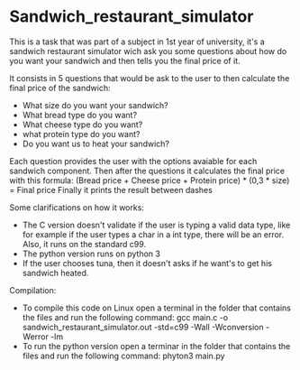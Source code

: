 # Sandwich_restaurant_simulator
This is a task that was part of a subject in 1st year of university, it's a sandwich restaurant simulator wich ask you some questions about how do you want your sandwich and then tells you the final price of it.

It consists in 5 questions that would be ask to the user to then calculate the final price of the sandwich:
- What size do you want your sandwich?
- What bread type do you want?
- What cheese type do you want?
- what protein type do you want?
- Do you want us to heat your sandwich?

Each question provides the user with the options avaiable for each sandwich component.
Then after the questions it calculates the final price with this formula: (Bread price + Cheese price + Protein price) * (0,3 * size) = Final price
Finally it prints the result between dashes

Some clarifications on how it works:
- The C version doesn't validate if the user is typing a valid data type, like for example if the user types a char in a int type, there will be an error. Also, it runs on the standard c99.
- The python version runs on python 3
- If the user chooses tuna, then it doesn't asks if he want's to get his sandwich heated.

Compilation:
- To compile this code on Linux open a terminal in the folder that contains the files and run the following command: gcc main.c -o sandwich_restaurant_simulator.out -std=c99 -Wall -Wconversion -Werror -lm
- To run the python version open a terminar in the folder that contains the files and run the following command: phyton3 main.py
